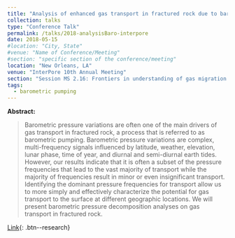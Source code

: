 ```yaml
---
title: "Analysis of enhanced gas transport in fractured rock due to barometric pressure variations"
collection: talks
type: "Conference Talk"
permalink: /talks/2018-analysisBaro-interpore
date: 2018-05-15
#location: "City, State"
#venue: "Name of Conference/Meeting"
#section: "specific section of the conference/meeting"
location: "New Orleans, LA"
venue: "InterPore 10th Annual Meeting"
section: "Session MS 2.16: Frontiers in understanding of gas migration processes in porous media"
tags:
  - barometric pumping
---
```


<!-- This is a description of your conference proceedings talk, note the different field in type. You can put anything in this field. -->

**Abstract:**
> Barometric pressure variations are often one of the main drivers of gas transport in fractured rock, a process that is referred to as barometric pumping. Barometric pressure variations are complex, multi-frequency signals influenced by latitude, weather, elevation, lunar phase, time of year, and diurnal and semi-diurnal earth tides. However, our results indicate that it is often a subset of the pressure frequencies that lead to the vast majority of transport while the majority of frequencies result in minor or even insignificant transport. Identifying the dominant pressure frequencies for transport allow us to more simply and effectively characterize the potential for gas transport to the surface at different geographic locations. We will present barometric pressure decomposition analyses on gas transport in fractured rock.

[Link]( https://events.interpore.org/event/2/contributions/350/ ){: .btn--research}



